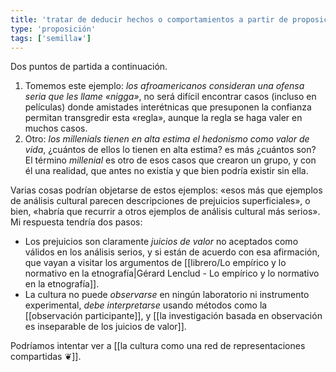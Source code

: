 ```yaml
---
title: 'tratar de deducir hechos o comportamientos a partir de proposiciones culturales no es la empresa más efectiva'
type: 'proposición'
tags: ['semilla❦']
---
```


Dos puntos de partida a continuación.

1. Tomemos este ejemplo: *los afroamericanos consideran una ofensa seria que les llame «nigga»*, no será difícil encontrar casos (incluso en películas) donde amistades interétnicas que presuponen la confianza permitan transgredir esta «regla», aunque la regla se haga valer en muchos casos.
2. Otro: *los millenials tienen en alta estima el hedonismo como valor de vida*, ¿cuántos de ellos lo tienen en alta estima? es más ¿cuántos son? El término *millenial* es otro de esos casos que crearon un grupo, y con él una realidad, que antes no existía y que bien podría existir sin ella.

Varias cosas podrían objetarse de estos ejemplos: «esos más que ejemplos de análisis cultural parecen descripciones de prejuicios superficiales», o bien, «habría que recurrir a otros ejemplos de análisis cultural más serios». Mi respuesta tendría dos pasos:

- Los prejuicios son claramente *juicios de valor* no aceptados como válidos en los análisis serios, y si están de acuerdo con esa afirmación, que vayan a visitar los argumentos de [[librero/Lo empírico y lo normativo en la etnografía|Gérard Lenclud - Lo empírico y lo normativo en la etnografía]].
- La cultura no puede *observarse* en ningún laboratorio ni instrumento experimental, *debe interpretarse* usando métodos como la [[observación participante]], y [[la investigación basada en observación es inseparable de los juicios de valor]].

Podríamos intentar ver a [[la cultura como una red de representaciones compartidas ❦]].